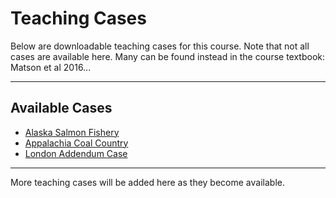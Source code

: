 # Teaching Cases

Below are downloadable teaching cases for this course. Note that not all cases are available here. Many can be found instead in the course textbook: Matson et al 2016...

---

## Available Cases

- [Alaska Salmon Fishery](case-alaska.pdf)
- [Appalachia Coal Country](case-appalachia.pdf)
- [London Addendum Case](case-london-addendum.pdf)

---

More teaching cases will be added here as they become available.